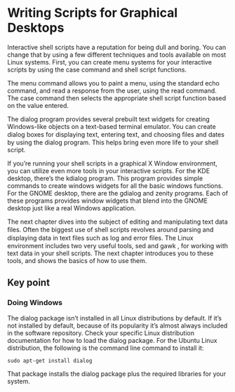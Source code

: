 # Writing Scripts for Graphical Desktops
Interactive shell scripts have a reputation for being dull and boring. You can change that by using a few different techniques and tools available on most Linux systems. First, you can create menu systems for your interactive scripts by using the case command and shell script functions.

The menu command allows you to paint a menu, using the standard echo command, and read a response from the user, using the read command. The case command then selects the appropriate shell script function based on the value entered.

The dialog program provides several prebuilt text widgets for creating Windows-like objects on a text-based terminal emulator. You can create dialog boxes for displaying text, entering text, and choosing ﬁles and dates by using the dialog program. This helps bring even more life to your shell script.

If you’re running your shell scripts in a graphical X Window environment, you can utilize even more tools in your interactive scripts. For the KDE desktop, there’s the kdialog program. This program provides simple commands to create windows widgets for all the basic windows functions. For the GNOME desktop, there are the gdialog and zenity programs. Each of these programs provides window widgets that blend into the GNOME desktop just like a real Windows application.

The next chapter dives into the subject of editing and manipulating text data ﬁles. Often the biggest use of shell scripts revolves around parsing and displaying data in text ﬁles such as log and error ﬁles. The Linux environment includes two very useful tools, sed and gawk , for working with text data in your shell scripts. The next chapter introduces you to these tools, and shows the basics of how to use them.

## Key point

### Doing Windows
The dialog package isn’t installed in all Linux distributions by default. If it’s not installed by default, because of its popularity it’s almost always included in the software repository. Check your specific Linux distribution documentation for how to load the dialog package. For the Ubuntu Linux distribution, the following is the command line command to install it:

    sudo apt-get install dialog

That package installs the dialog package plus the required libraries for your system.
